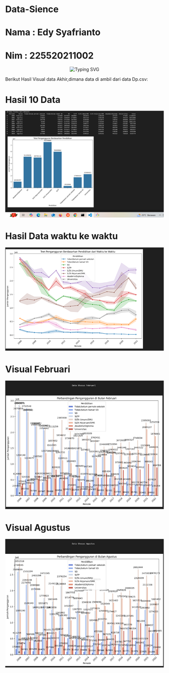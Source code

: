 # Data-Sience
# Nama : Edy Syafrianto
# Nim  : 225520211002
<p align="center">
    <img src="https://readme-typing-svg.herokuapp.com?font=Bruno+Ace+SC&size=30&duration=1000&pause=1000&color=F70000&center=true&vCenter=true&width=700&height=70&lines=WELLCOME+TO+MY+GITHUB" alt="Typing SVG" />
</p>

Berikut Hasil Visual data Akhir,dimana data di ambil dari data Dp.csv:
# Hasil 10 Data
![10 Data](asset/10%20data.png)

# Hasil Data waktu ke waktu
![Data waktu ke waktu](asset/waktu.png)

# Visual Februari
![Data waktu Februari](asset/februari.png)

# Visual Agustus
![Data waktu Februari](asset/agustus.png)



